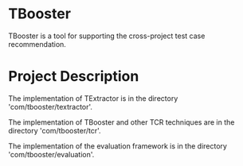 # TBooster
TBooster is a tool for supporting the cross-project test case recommendation.

# Project Description
The implementation of TExtractor is in the directory 'com/tbooster/textractor'.

The implementation of TBooster and other TCR techniques are in the directory 'com/tbooster/tcr'.

The implementation of the evaluation framework is in the directory 'com/tbooster/evaluation'.
